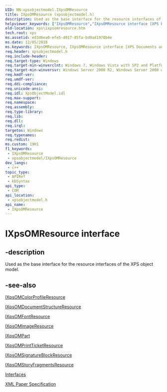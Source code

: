 ```yaml
---
UID: NN:xpsobjectmodel.IXpsOMResource
title: IXpsOMResource (xpsobjectmodel.h)
description: Used as the base interface for the resource interfaces of the XPS object model.
helpviewer_keywords: ["IXpsOMResource","IXpsOMResource interface [XPS Documents and Packaging]","IXpsOMResource interface [XPS Documents and Packaging]","described","xps.ixpsomresource","xpsobjectmodel/IXpsOMResource"]
old-location: xps\ixpsomresource.htm
tech.root: xps
ms.assetid: ed3d6ea0-efe5-4917-85fa-bd9ad1978b4e
ms.date: 12/05/2018
ms.keywords: IXpsOMResource, IXpsOMResource interface [XPS Documents and Packaging], IXpsOMResource interface [XPS Documents and Packaging],described, xps.ixpsomresource, xpsobjectmodel/IXpsOMResource
req.header: xpsobjectmodel.h
req.include-header: 
req.target-type: Windows
req.target-min-winverclnt: Windows 7, Windows Vista with SP2 and Platform Update for Windows Vista [desktop apps \| UWP apps]
req.target-min-winversvr: Windows Server 2008 R2, Windows Server 2008 with SP2 and Platform Update for Windows Server 2008 [desktop apps \| UWP apps]
req.kmdf-ver: 
req.umdf-ver: 
req.ddi-compliance: 
req.unicode-ansi: 
req.idl: XpsObjectModel.idl
req.max-support: 
req.namespace: 
req.assembly: 
req.type-library: 
req.lib: 
req.dll: 
req.irql: 
targetos: Windows
req.typenames: 
req.redist: 
ms.custom: 19H1
f1_keywords:
 - IXpsOMResource
 - xpsobjectmodel/IXpsOMResource
dev_langs:
 - c++
topic_type:
 - APIRef
 - kbSyntax
api_type:
 - COM
api_location:
 - xpsobjectmodel.h
api_name:
 - IXpsOMResource
---
```


# IXpsOMResource interface


## -description

Used as the base interface  for the resource interfaces of the XPS object model.

## -see-also

<b></b>



<a href="/windows/desktop/api/xpsobjectmodel/nn-xpsobjectmodel-ixpsomcolorprofileresource">IXpsOMColorProfileResource</a>



<a href="/windows/desktop/api/xpsobjectmodel/nn-xpsobjectmodel-ixpsomdocumentstructureresource">IXpsOMDocumentStructureResource</a>



<a href="/windows/desktop/api/xpsobjectmodel/nn-xpsobjectmodel-ixpsomfontresource">IXpsOMFontResource</a>



<a href="/windows/desktop/api/xpsobjectmodel/nn-xpsobjectmodel-ixpsomimageresource">IXpsOMImageResource</a>



<a href="/windows/desktop/api/xpsobjectmodel/nn-xpsobjectmodel-ixpsompart">IXpsOMPart</a>



<a href="/windows/desktop/api/xpsobjectmodel/nn-xpsobjectmodel-ixpsomprintticketresource">IXpsOMPrintTicketResource</a>



<a href="/windows/desktop/api/xpsobjectmodel/nn-xpsobjectmodel-ixpsomsignatureblockresource">IXpsOMSignatureBlockResource</a>



<a href="/windows/desktop/api/xpsobjectmodel/nn-xpsobjectmodel-ixpsomstoryfragmentsresource">IXpsOMStoryFragmentsResource</a>



<a href="/previous-versions/windows/desktop/dd316980(v=vs.85)">Interfaces</a>



<a href="https://en.wikipedia.org/wiki/Open_XML_Paper_Specification">XML Paper Specification</a>